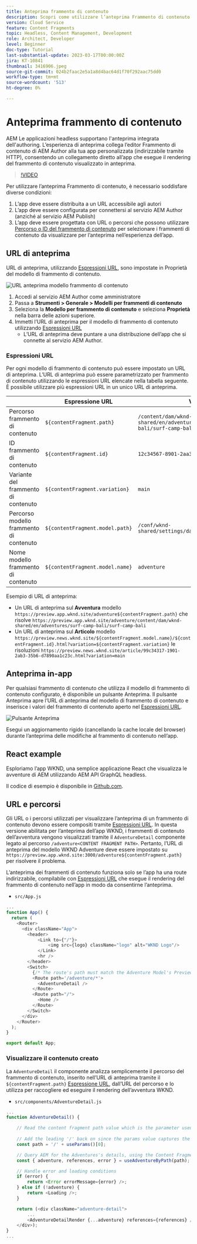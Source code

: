 ```yaml
---
title: Anteprima frammento di contenuto
description: Scopri come utilizzare l’anteprima Frammento di contenuto per tutti gli autori per vedere rapidamente in che modo i cambiamenti di contenuto influiscono sulle esperienze AEM headless.
version: Cloud Service
feature: Content Fragments
topic: Headless, Content Management, Development
role: Architect, Developer
level: Beginner
doc-type: Tutorial
last-substantial-update: 2023-03-17T00:00:00Z
jira: KT-10841
thumbnail: 3416906.jpeg
source-git-commit: 024b2faac2e5a1a8d4bac64d1f70f292aac75dd0
workflow-type: tm+mt
source-wordcount: '513'
ht-degree: 0%

---
```



# Anteprima frammento di contenuto

AEM Le applicazioni headless supportano l&#39;anteprima integrata dell&#39;authoring. L’esperienza di anteprima collega l’editor Frammento di contenuto di AEM Author alla tua app personalizzata (indirizzabile tramite HTTP), consentendo un collegamento diretto all’app che esegue il rendering del frammento di contenuto visualizzato in anteprima.

>[!VIDEO](https://video.tv.adobe.com/v/3416906/?quality=12&learn=on)

Per utilizzare l’anteprima Frammento di contenuto, è necessario soddisfare diverse condizioni:

1. L’app deve essere distribuita a un URL accessibile agli autori
1. L’app deve essere configurata per connettersi al servizio AEM Author (anziché al servizio AEM Publish)
1. L’app deve essere progettata con URL o percorsi che possono utilizzare [Percorso o ID del frammento di contenuto](#url-expressions) per selezionare i frammenti di contenuto da visualizzare per l’anteprima nell’esperienza dell’app.

## URL di anteprima

URL di anteprima, utilizzando [Espressioni URL](#url-expressions), sono impostate in Proprietà del modello di frammento di contenuto.

![URL anteprima modello frammento di contenuto](./assets/preview/cf-model-preview-url.png)

1. Accedi al servizio AEM Author come amministratore
1. Passa a __Strumenti > Generale > Modelli per frammenti di contenuto__
1. Seleziona la __Modello per frammento di contenuto__ e seleziona __Proprietà__ nella barra delle azioni superiore.
1. Immetti l’URL di anteprima per il modello di frammento di contenuto utilizzando [Espressioni URL](#url-expressions)
   + L’URL di anteprima deve puntare a una distribuzione dell’app che si connette al servizio AEM Author.

### Espressioni URL

Per ogni modello di frammento di contenuto può essere impostato un URL di anteprima. L’URL di anteprima può essere parametrizzato per frammento di contenuto utilizzando le espressioni URL elencate nella tabella seguente. È possibile utilizzare più espressioni URL in un unico URL di anteprima.

|  | Espressione URL | Valore |
| --------------------------------------- | ----------------------------------- | ----------- |
| Percorso frammento di contenuto | `${contentFragment.path}` | `/content/dam/wknd-shared/en/adventures/surf-camp-bali/surf-camp-bali` |
| ID frammento di contenuto | `${contentFragment.id}` | `12c34567-8901-2aa3-45b6-d7890aa1c23c` |
| Variante del frammento di contenuto | `${contentFragment.variation}` | `main` |
| Percorso modello frammento di contenuto | `${contentFragment.model.path}` | `/conf/wknd-shared/settings/dam/cfm/models/adventure` |
| Nome modello frammento di contenuto | `${contentFragment.model.name}` | `adventure` |

Esempio di URL di anteprima:

+ Un URL di anteprima sul __Avventura__ modello `https://preview.app.wknd.site/adventure${contentFragment.path}` che risolve `https://preview.app.wknd.site/adventure/content/dam/wknd-shared/en/adventures/surf-camp-bali/surf-camp-bali`
+ Un URL di anteprima sul __Articolo__ modello `https://preview.news.wknd.site/${contentFragment.model.name}/${contentFragment.id}.html?variation=${contentFragment.variation}` le risoluzioni `https://preview.news.wknd.site/article/99c34317-1901-2ab3-35b6-d7890aa1c23c.html?variation=main`

## Anteprima in-app

Per qualsiasi frammento di contenuto che utilizza il modello di frammento di contenuto configurato, è disponibile un pulsante Anteprima. Il pulsante Anteprima apre l’URL di anteprima del modello di frammento di contenuto e inserisce i valori del frammento di contenuto aperto nel [Espressioni URL](#url-expressions).

![Pulsante Anteprima](./assets/preview/preview-button.png)

Esegui un aggiornamento rigido (cancellando la cache locale del browser) durante l’anteprima delle modifiche al frammento di contenuto nell’app.

## React example

Esploriamo l’app WKND, una semplice applicazione React che visualizza le avventure di AEM utilizzando AEM API GraphQL headless.

Il codice di esempio è disponibile in [Github.com](https://github.com/adobe/aem-guides-wknd-graphql/tree/main/preview-tutorial).

## URL e percorsi

Gli URL o i percorsi utilizzati per visualizzare l’anteprima di un frammento di contenuto devono essere compositi tramite [Espressioni URL](#url-expressions). In questa versione abilitata per l’anteprima dell’app WKND, i frammenti di contenuto dell’avventura vengono visualizzati tramite il `AdventureDetail` componente legato al percorso `/adventure<CONTENT FRAGMENT PATH>`. Pertanto, l’URL di anteprima del modello WKND Adventure deve essere impostato su `https://preview.app.wknd.site:3000/adventure${contentFragment.path}` per risolvere il problema.

L’anteprima dei frammenti di contenuto funziona solo se l’app ha una route indirizzabile, compilabile con [Espressioni URL](#url-expressions) che esegue il rendering del frammento di contenuto nell’app in modo da consentirne l’anteprima.

+ `src/App.js`

```javascript
...
function App() {
  return (
    <Router>
      <div className="App">
        <header>
            <Link to={"/"}>
                <img src={logo} className="logo" alt="WKND Logo"/>
            </Link>        
            <hr />
        </header>
        <Switch>
          {/* The route's path must match the Adventure Model's Preview URL expression. In React since the path has `/` you must use wildcards to match instead of the usual `:path` */}
          <Route path='/adventure/*'>
            <AdventureDetail />
          </Route>
          <Route path="/">
            <Home />
          </Route>
        </Switch>
      </div>
    </Router>
  );
}

export default App;
```

### Visualizzare il contenuto creato

La `AdventureDetail` il componente analizza semplicemente il percorso del frammento di contenuto, inserito nell’URL di anteprima tramite il `${contentFragment.path}` [Espressione URL](#url-expressions), dall’URL del percorso e lo utilizza per raccogliere ed eseguire il rendering dell’avventura WKND.

+ `src/components/AdventureDetail.js`

```javascript
...
function AdventureDetail() {

    // Read the content fragment path value which is the parameter used to query for the adventure's details
    
    // Add the leading '/' back on since the params value captures the `*` wildcard in `/adventure/*`, or everything after the first `/` in the Content Fragment path.
    const path = '/' + useParams()[0];

    // Query AEM for the Adventures's details, using the Content Fragment's `path`
    const { adventure, references, error } = useAdventureByPath(path);

    // Handle error and loading conditions
    if (error) {
        return <Error errorMessage={error} />;
    } else if (!adventure) {
        return <Loading />;
    }

    return (<div className="adventure-detail">
        ...
        <AdventureDetailRender {...adventure} references={references} />
    </div>);
}
...
```
